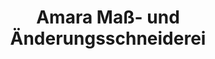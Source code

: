 ---
title: "Amara Maß- und Änderungsschneiderei"
url: /wedel/amara-mass-und-aenderungsschneiderei/
shop: Schneiderei
---